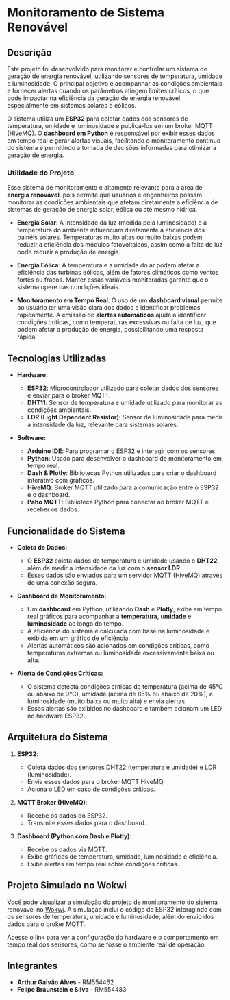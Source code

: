 # Monitoramento de Sistema Renovável

## Descrição

Este projeto foi desenvolvido para monitorar e controlar um sistema de geração de energia renovável, utilizando sensores de temperatura, umidade e luminosidade. O principal objetivo é acompanhar as condições ambientais e fornecer alertas quando os parâmetros atingem limites críticos, o que pode impactar na eficiência da geração de energia renovável, especialmente em sistemas solares e eólicos.

O sistema utiliza um **ESP32** para coletar dados dos sensores de temperatura, umidade e luminosidade e publicá-los em um broker MQTT (HiveMQ). O **dashboard em Python** é responsável por exibir esses dados em tempo real e gerar alertas visuais, facilitando o monitoramento contínuo do sistema e permitindo a tomada de decisões informadas para otimizar a geração de energia.

### Utilidade do Projeto

Esse sistema de monitoramento é altamente relevante para a área de **energia renovável**, pois permite que usuários e engenheiros possam monitorar as condições ambientais que afetam diretamente a eficiência de sistemas de geração de energia solar, eólica ou até mesmo hídrica. 

- **Energia Solar**: A intensidade da luz (medida pela luminosidade) e a temperatura do ambiente influenciam diretamente a eficiência dos painéis solares. Temperaturas muito altas ou muito baixas podem reduzir a eficiência dos módulos fotovoltaicos, assim como a falta de luz pode reduzir a produção de energia.
  
- **Energia Eólica**: A temperatura e a umidade do ar podem afetar a eficiência das turbinas eólicas, além de fatores climáticos como ventos fortes ou fracos. Manter essas variáveis monitoradas garante que o sistema opere nas condições ideais.

- **Monitoramento em Tempo Real**: O uso de um **dashboard visual** permite ao usuário ter uma visão clara dos dados e identificar problemas rapidamente. A emissão de **alertas automáticos** ajuda a identificar condições críticas, como temperaturas excessivas ou falta de luz, que podem afetar a produção de energia, possibilitando uma resposta rápida.


## Tecnologias Utilizadas

- **Hardware:**
  - **ESP32**: Microcontrolador utilizado para coletar dados dos sensores e enviar para o broker MQTT.
  - **DHT11**: Sensor de temperatura e umidade utilizado para monitorar as condições ambientais.
  - **LDR (Light Dependent Resistor)**: Sensor de luminosidade para medir a intensidade da luz, relevante para sistemas solares.

- **Software:**
  - **Arduino IDE**: Para programar o ESP32 e interagir com os sensores.
  - **Python**: Usado para desenvolver o dashboard de monitoramento em tempo real.
  - **Dash & Plotly**: Bibliotecas Python utilizadas para criar o dashboard interativo com gráficos.
  - **HiveMQ**: Broker MQTT utilizado para a comunicação entre o ESP32 e o dashboard.
  - **Paho MQTT**: Biblioteca Python para conectar ao broker MQTT e receber os dados.

## Funcionalidade do Sistema

- **Coleta de Dados:**
  - O **ESP32** coleta dados de temperatura e umidade usando o **DHT22**, além de medir a intensidade da luz com o **sensor LDR**.
  - Esses dados são enviados para um servidor MQTT (HiveMQ) através de uma conexão segura.

- **Dashboard de Monitoramento:**
  - Um **dashboard** em Python, utilizando **Dash** e **Plotly**, exibe em tempo real gráficos para acompanhar a **temperatura**, **umidade** e **luminosidade** ao longo do tempo.
  - A eficiência do sistema é calculada com base na luminosidade e exibida em um gráfico de eficiência.
  - Alertas automáticos são acionados em condições críticas, como temperaturas extremas ou luminosidade excessivamente baixa ou alta.

- **Alerta de Condições Críticas:**
  - O sistema detecta condições críticas de temperatura (acima de 45°C ou abaixo de 0°C), umidade (acima de 85% ou abaixo de 20%), e luminosidade (muito baixa ou muito alta) e envia alertas.
  - Esses alertas são exibidos no dashboard e também acionam um LED no hardware ESP32.

## Arquitetura do Sistema

1. **ESP32**:
   - Coleta dados dos sensores DHT22 (temperatura e umidade) e LDR (luminosidade).
   - Envia esses dados para o broker MQTT HiveMQ.
   - Aciona o LED em caso de condições críticas.

2. **MQTT Broker (HiveMQ)**:
   - Recebe os dados do ESP32.
   - Transmite esses dados para o dashboard.

3. **Dashboard (Python com Dash e Plotly)**:
   - Recebe os dados via MQTT.
   - Exibe gráficos de temperatura, umidade, luminosidade e eficiência.
   - Exibe alertas em tempo real sobre condições críticas.

## Projeto Simulado no Wokwi

Você pode visualizar a simulação do projeto de monitoramento do sistema renovável no [Wokwi](https://wokwi.com/projects/414916502118856705). A simulação inclui o código do ESP32 interagindo com os sensores de temperatura, umidade e luminosidade, além do envio dos dados para o broker MQTT.

Acesse o link para ver a configuração do hardware e o comportamento em tempo real dos sensores, como se fosse o ambiente real de operação.

  
## Integrantes

- **Arthur Galvão Alves** - RM554462
- **Felipe Braunstein e Silva** - RM554483
  
